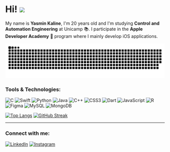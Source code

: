 # **Hi!** <img src = "https://raw.githubusercontent.com/MartinHeinz/MartinHeinz/master/wave.gif" width = 30px>


My name is **Yasmin Kaline**, I'm 20 years old and I'm studying **Control and Automation Engineering** at Unicamp 📚. I participate in the **Apple Developer Academy** 🍎 program where I mainly develop iOS applications.
<!--- snake -->
<div align="center">
  <img  src="https://github.com/1999AZZAR/1999AZZAR/blob/main/resources/img/grid-snake.svg"
       alt="snake" /></a>
</div>

### Tools & Technologies:

![C](https://img.shields.io/badge/c-%2300599C.svg?style=for-the-badge&logo=c&logoColor=white) ![Swift](https://img.shields.io/badge/swift-F54A2A?style=for-the-badge&logo=swift&logoColor=white) ![Python](https://img.shields.io/badge/python-3670A0?style=for-the-badge&logo=python&logoColor=ffdd54) ![Java](https://img.shields.io/badge/java-%23ED8B00.svg?style=for-the-badge&logo=openjdk&logoColor=white) ![C++](https://img.shields.io/badge/c++-%2300599C.svg?style=for-the-badge&logo=c%2B%2B&logoColor=white) ![CSS3](https://img.shields.io/badge/css3-%231572B6.svg?style=for-the-badge&logo=css3&logoColor=white) ![Dart](https://img.shields.io/badge/dart-%230175C2.svg?style=for-the-badge&logo=dart&logoColor=white) ![JavaScript](https://img.shields.io/badge/javascript-%23323330.svg?style=for-the-badge&logo=javascript&logoColor=%23F7DF1E) ![R](https://img.shields.io/badge/r-%23276DC3.svg?style=for-the-badge&logo=r&logoColor=white) ![Figma](https://img.shields.io/badge/figma-%23F24E1E.svg?style=for-the-badge&logo=figma&logoColor=white) ![MySQL](https://img.shields.io/badge/mysql-%2300f.svg?style=for-the-badge&logo=mysql&logoColor=white) ![MongoDB](https://img.shields.io/badge/MongoDB-%234ea94b.svg?style=for-the-badge&logo=mongodb&logoColor=white)

[![Top Langs](https://github-readme-stats.vercel.app/api/top-langs/?username=ka1ine&&hide=HTML,CSS,Dockerfile&layout=donut&hide_border=true&theme=vue)](https://github.com/ka1ine/github-readme-stats)
[![GitHub Streak](https://streak-stats.demolab.com?user=ka1ine&theme=vue&hide_border=true&mode=weekly&card_width=450)](https://git.io/streak-stats)
<hr>

### Connect with me:

[![LinkedIn](https://img.shields.io/badge/linkedin-%230077B5.svg?style=for-the-badge&logo=linkedin&logoColor=white)](https://www.linkedin.com/in/yasmin-kaline/)
[![Instagram](https://img.shields.io/badge/Instagram-%23E4405F.svg?style=for-the-badge&logo=Instagram&logoColor=white)](https://www.instagram.com/ka1ine/)
